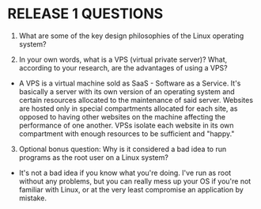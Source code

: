 # RELEASE 1 QUESTIONS


1. What are some of the key design philosophies of the Linux operating system?



2. In your own words, what is a VPS (virtual private server)? What, according to your research, are the advantages of using a VPS?
- A VPS is a virtual machine sold as SaaS - Software as a Service. It's basically a server with its own version of an operating system and certain resources allocated to the maintenance of said server. Websites are hosted only in special compartments allocated for each site, as opposed to having other websites on the machine affecting the performance of one another. VPSs isolate each website in its own compartment with enough resources to be sufficient and "happy."

3. Optional bonus question: Why is it considered a bad idea to run programs as the root user on a Linux system?
- It's not a bad idea if you know what you're doing. I've run as root without any problems, but you can really mess up your OS if you're not familiar with Linux, or at the very least compromise an application by mistake.
